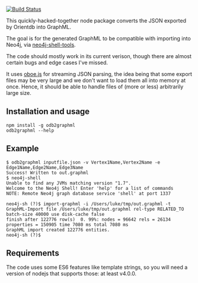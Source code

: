 [![Build Status](https://travis-ci.org/lukeasrodgers/odb2graphml.svg?branch=master)](https://travis-ci.org/lukeasrodgers/odb2graphml)

This quickly-hacked-together node package converts the JSON exported by Orientdb into GraphML.

The goal is for the generated GraphML to be compatible with importing into Neo4j, via [neo4j-shell-tools](https://github.com/jexp/neo4j-shell-tools).

The code should mostly work in its current verison, though there are almost certain bugs and edge cases I've missed.

It uses [oboe.js](http://oboejs.com/) for streaming JSON parsing, the idea being that some export files may be very large and we don't want to load them all into memory at once.
Hence, it should be able to handle files of (more or less) arbitrarily large size.

## Installation and usage

```
npm install -g odb2graphml
odb2graphml --help
```

## Example

```
$ odb2graphml inputfile.json -v Vertex1Name,Vertex2Name -e Edge1Name,Edge2Name,Edge3Name
Success! Written to out.graphml
$ neo4j-shell
Unable to find any JVMs matching version "1.7".
Welcome to the Neo4j Shell! Enter 'help' for a list of commands
NOTE: Remote Neo4j graph database service 'shell' at port 1337

neo4j-sh (?)$ import-graphml -i /Users/luke/tmp/out.graphml -t
GraphML-Import file /Users/luke/tmp/out.graphml rel-type RELATED_TO batch-size 40000 use disk-cache false
finish after 122776 row(s)  0. 99%: nodes = 96642 rels = 26134 properties = 150905 time 7080 ms total 7080 ms
GraphML import created 122776 entities.
neo4j-sh (?)$
```

## Requirements

The code uses some ES6 features like template strings, so you will need a version of nodejs that supports those: at least v4.0.0.
